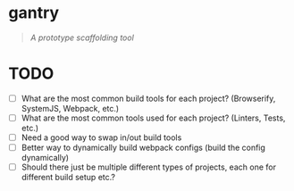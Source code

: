 # gantry

> _A prototype scaffolding tool_

# TODO

- [ ] What are the most common build tools for each project? (Browserify, SystemJS, Webpack, etc.)
- [ ] What are the most common tools used for each project? (Linters, Tests, etc.)
- [ ] Need a good way to swap in/out build tools
- [ ] Better way to dynamically build webpack configs (build the config dynamically)
- [ ] Should there just be multiple different types of projects, each one for different build setup etc.?